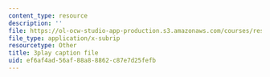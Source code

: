 ```yaml
---
content_type: resource
description: ''
file: https://ol-ocw-studio-app-production.s3.amazonaws.com/courses/res-10-s95-physics-of-covid-19-transmission-fall-2020/ef6af4ad56af88a88862c87e7d25fefb_Jd1BTtUqLBA.srt
file_type: application/x-subrip
resourcetype: Other
title: 3play caption file
uid: ef6af4ad-56af-88a8-8862-c87e7d25fefb
---
```

